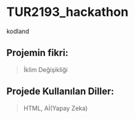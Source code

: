 # TUR2193_hackathon
kodland

## Projemin fikri:
> İklim Değişikliği

## Projede Kullanılan Diller:
> HTML, Aİ(Yapay Zeka)
